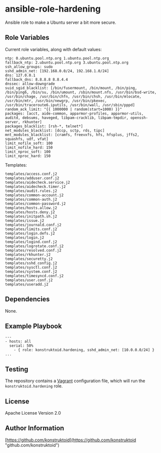ansible-role-hardening
=========

Ansible role to make a Ubuntu server a bit more secure.

Role Variables
--------------

Current role variables, along with default values:

```shell
ntp: 0.ubuntu.pool.ntp.org 1.ubuntu.pool.ntp.org
fallback_ntp: 2.ubuntu.pool.ntp.org 3.ubuntu.pool.ntp.org
ssh_allow_groups: sudo
sshd_admin_net: [192.168.0.0/24, 192.168.1.0/24]
dns: 127.0.0.1
fallback_dns: 8.8.8.8 8.8.4.4
dnssec: allow-downgrade
suid_sgid_blacklist: [/bin/fusermount, /bin/mount, /bin/ping, /bin/ping6, /bin/su, /bin/umount, /sbin/mount.nfs, /usr/bin/bsd-write, /usr/bin/chage, /usr/bin/chfn, /usr/bin/chsh, /usr/bin/mlocate, /usr/bin/mtr, /usr/bin/newgrp, /usr/bin/pkexec, /usr/bin/traceroute6.iputils, /usr/bin/wall, /usr/sbin/pppd]
random_ack_limit: "{{ 1000000 | random(start=1000) }}"
packages: [acct, aide-common, apparmor-profiles, apparmor-utils, auditd, debsums, haveged, libpam-cracklib, libpam-tmpdir, openssh-server, rkhunter]
packages_blacklist: [rsh-*, telnet*]
net_modules_blacklist: [dccp, sctp, rds, tipc]
mnt_modules_blacklist: [cramfs, freevxfs, hfs, hfsplus, jffs2, squashfs, udf, vfat]
limit_nofile_soft: 100
limit_nofile_hard: 150
limit_nproc_soft: 100
limit_nproc_hard: 150
```

Templates:

```shell
templates/access.conf.j2
templates/adduser.conf.j2
templates/aidecheck.service.j2
templates/aidecheck.timer.j2
templates/audit.rules.j2
templates/common-account.j2
templates/common-auth.j2
templates/common-password.j2
templates/hosts.allow.j2
templates/hosts.deny.j2
templates/initpath.sh.j2
templates/issue.j2
templates/journald.conf.j2
templates/limits.conf.j2
templates/login.defs.j2
templates/login.j2
templates/logind.conf.j2
templates/logrotate.conf.j2
templates/resolved.conf.j2
templates/rkhunter.j2
templates/securetty.j2
templates/sshd_config.j2
templates/sysctl.conf.j2
templates/system.conf.j2
templates/timesyncd.conf.j2
templates/user.conf.j2
templates/useradd.j2
```

Dependencies
------------

None.

Example Playbook
----------------

```shell
---
- hosts: all
  serial: 50%
    - { role: konstruktoid.hardening, sshd_admin_net: [10.0.0.0/24] }
...
```

Testing
-------

The repository contains a [Vagrant](https://www.vagrantup.com/ "Vagrant")
configuration file, which will run the `konstruktoid.hardening` role.

License
-------

Apache License Version 2.0

Author Information
------------------

[https://github.com/konstruktoid](https://github.com/konstruktoid "github.com/konstruktoid")

